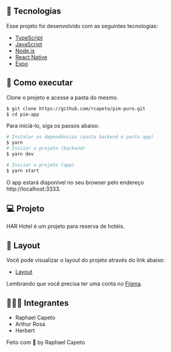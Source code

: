 ## 🧪 Tecnologias

Esse projeto foi desenvolvido com as seguintes tecnologias:

- [TypeScript](https://www.typescriptlang.org/)
- [JavaScript](https://developer.mozilla.org/pt-BR/docs/Web/JavaScript)
- [Node.js](https://nodejs.org/)
- [React Native](https://facebook.github.io/react-native/)
- [Expo](https://expo.io/)

## 🚀 Como executar

Clone o projeto e acesse a pasta do mesmo.

```bash
$ git clone https://github.com/rcapeto/pim-puro.git
$ cd pim-app
```

Para iniciá-lo, siga os passos abaixo:
```bash
# Instalar as dependências (pasta backend e pasta app)
$ yarn
# Iniciar o projeto (backend)
$ yarn dev

# Iniciar o projeto (app)
$ yarn start
```
O app estará disponível no seu browser pelo endereço http://localhost:3333.

## 💻 Projeto

HAR Hotel é um projeto para reserva de hotéis.

## 🔖 Layout

Você pode visualizar o layout do projeto através do link abaixo:

- [Layout](https://www.figma.com/file/wPoXn7fP5P75eqEQu2qvpr/Hotel-Website-Design-(Community)?node-id=0%3A1) 

Lembrando que você precisa ter uma conta no [Figma](http://figma.com/).

## 👨🏻‍💻 Integrantes
- Raphael Capeto
- Arthur Rosa
- Herbert 

Feito com 💜 by Raphael Capeto